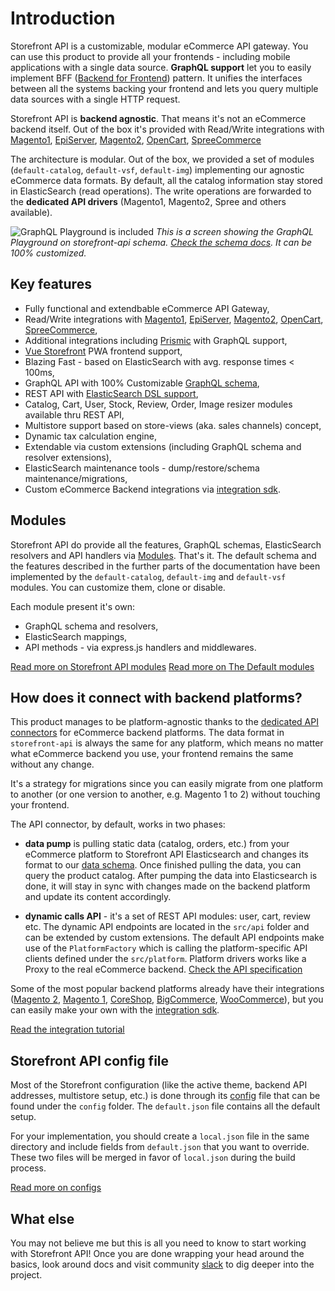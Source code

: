 # Introduction

Storefront API is a customizable, modular eCommerce API gateway. You can use this product to provide all your frontends - including mobile applications with a single data source. **GraphQL support** let you to easily implement BFF ([Backend for Frontend](https://samnewman.io/patterns/architectural/bff/)) pattern. It unifies the interfaces between all the systems backing your frontend and lets you query multiple data sources with a single HTTP request.

Storefront API is **backend agnostic**. That means it's not an eCommerce backend itself. Out of the box it's provided with Read/Write integrations with [Magento1](https://github.com/DivanteLtd/magento1-vsbridge-indexer), [EpiServer](https://github.com/makingwaves/epi-commerce-to-vue-storefront), [Magento2](https://github.com/DivanteLtd/magento2-vsbridge-indexer), [OpenCart](https://github.com/butopea/vue-storefront-opencart-vsbridge), [SpreeCommerce](https://github.com/spark-solutions/spree2vuestorefront)

The architecture is modular. Out of the box, we provided a set of modules (`default-catalog`, `default-vsf`, `default-img`) implementing our agnostic eCommerce data formats.  By default, all the catalog information stay stored in ElasticSearch (read operations). The write operations are forwarded to the **dedicated API drivers** (Magento1, Magento2, Spree and others available).

<img src="https://divante.com/github/storefront-api/graphql-playground.png" alt="GraphQL Playground is included"/>
<em style="text-align:center;">This is a screen showing the GraphQL Playground on storefront-api schema. <a href="https://divanteltd.github.io/storefront-graphql-api-schema/">Check the schema docs</a>. It can be 100% customized.</em>

## Key features

 - Fully functional and extendbable eCommerce API Gateway,
 - Read/Write integrations with [Magento1](https://github.com/DivanteLtd/magento1-vsbridge-indexer), [EpiServer](https://github.com/makingwaves/epi-commerce-to-vue-storefront), [Magento2](https://github.com/DivanteLtd/magento2-vsbridge-indexer), [OpenCart](https://github.com/butopea/vue-storefront-opencart-vsbridge), [SpreeCommerce](https://github.com/spark-solutions/spree2vuestorefront),
 - Additional integrations including [Prismic](https://forum.vuestorefront.io/t/prismic-connector/160) with GraphQL support,
 - [Vue Storefront](https://vuestorefront.io) PWA frontend support,
 - Blazing Fast - based on ElasticSearch with avg. response times < 100ms,
 - GraphQL API with 100% Customizable [GraphQL schema](https://divanteltd.github.io/storefront-graphql-api-schema/),
 - REST API with [ElasticSearch DSL support](https://www.elastic.co/guide/en/elasticsearch/reference/current/query-dsl.html),
 - Catalog, Cart, User, Stock, Review, Order, Image resizer modules available thru REST API,
 - Multistore support based on store-views (aka. sales channels) concept,
 - Dynamic tax calculation engine,
 - Extendable via custom extensions (including GraphQL schema and resolver extensions),
 - ElasticSearch maintenance tools - dump/restore/schema maintenance/migrations,
 - Custom eCommerce Backend integrations via [integration sdk](https://github.com/DivanteLtd/storefront-integration-sdk).


## Modules

Storefront API do provide all the features, GraphQL schemas, ElasticSearch resolvers and API handlers via [Modules](../modules/introduction.md). That's it. The default schema and the features described in the further parts of the documentation have been implemented by the `default-catalog`, `default-img` and `default-vsf` modules. You can customize them, clone or disable.

Each module present it's own:
- GraphQL schema and resolvers,
- ElasticSearch mappings,
- API methods - via express.js handlers and middlewares.

[Read more on Storefront API modules](../modules/introduction.md)
[Read more on The Default modules](../default-modules/introduction.md)

## How does it connect with backend platforms?
This product manages to be platform-agnostic thanks to the [dedicated API connectors](https://github.com/DivanteLtd/vue-storefront#integrations) for eCommerce backend platforms. The data format in `storefront-api` is always the same for any platform, which means no matter what eCommerce backend you use, your frontend remains the same without any change.

It's a strategy for migrations since you can easily migrate from one platform to another (or one version to another, e.g. Magento 1 to 2) without touching your frontend.

The API connector, by default, works in two phases:

- **data pump** is pulling static data (catalog, orders, etc.) from your eCommerce platform to Storefront API Elasticsearch and changes its format to our [data schema](https://divanteltd.github.io/storefront-graphql-api-schema/). Once finished pulling the data, you can query the product catalog. After pumping the data into Elasticsearch is done, it will stay in sync with changes made on the backend platform and update its content accordingly.

- **dynamic calls API** - it's a set of REST API modules: user, cart, review etc. The dynamic API endpoints are located in the `src/api` folder and can be extended by custom extensions. The default API endpoints make use of the `PlatformFactory` which is calling the platform-specific API clients defined under the `src/platform`. Platform drivers works like a Proxy to the real eCommerce backend. [Check the API specification](../default-modules/api.md)

Some of the most popular backend platforms already have their integrations ([Magento 2](https://github.com/DivanteLtd/mage2vuestorefront), [Magento 1](https://github.com/DivanteLtd/magento1-vsbridge), [CoreShop](https://github.com/DivanteLtd/coreshop-vsbridge), [BigCommerce](https://github.com/DivanteLtd/bigcommerce2vuestorefront), [WooCommerce](https://github.com/DivanteLtd/woocommerce2vuestorefront)), but you can easily make your own with the [integration sdk](https://github.com/DivanteLtd/storefront-integration-sdk).

[Read the integration tutorial](../integration/integration.md)

## Storefront API config file

Most of the Storefront configuration (like the active theme, backend API addresses, multistore setup, etc.) is done through its [config](./config.md) file that can be found under the `config` folder. The `default.json` file contains all the default setup.

For your implementation, you should create a `local.json` file in the same directory and include fields from `default.json` that you want to override. These two files will be merged in favor of `local.json` during the build process.

[Read more on configs](./config.md)

## What else
You may not believe me but this is all you need to know to start working with Storefront API! Once you are done wrapping your head around the basics, look around docs and visit community [slack](https://slack.vuestorefront.io) to dig deeper into the project.

